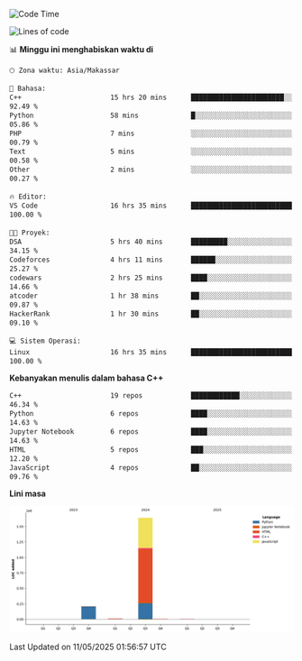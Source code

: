 <!--START_SECTION:waka-->
![Code Time](http://img.shields.io/badge/Code%20Time-204%20hrs%2035%20mins-blue)

![Lines of code](https://img.shields.io/badge/Sejak%20Hello%20World%20aku%20telah%20menulis-1.9%20million%20baris%20kode-blue)

📊 **Minggu ini menghabiskan waktu di** 

```text
🕑︎ Zona waktu: Asia/Makassar

💬 Bahasa: 
C++                      15 hrs 20 mins      ███████████████████████░░   92.49 % 
Python                   58 mins             █░░░░░░░░░░░░░░░░░░░░░░░░   05.86 % 
PHP                      7 mins              ░░░░░░░░░░░░░░░░░░░░░░░░░   00.79 % 
Text                     5 mins              ░░░░░░░░░░░░░░░░░░░░░░░░░   00.58 % 
Other                    2 mins              ░░░░░░░░░░░░░░░░░░░░░░░░░   00.27 % 

🔥 Editor: 
VS Code                  16 hrs 35 mins      █████████████████████████   100.00 % 

🐱‍💻 Proyek: 
DSA                      5 hrs 40 mins       █████████░░░░░░░░░░░░░░░░   34.15 % 
Codeforces               4 hrs 11 mins       ██████░░░░░░░░░░░░░░░░░░░   25.27 % 
codewars                 2 hrs 25 mins       ████░░░░░░░░░░░░░░░░░░░░░   14.66 % 
atcoder                  1 hr 38 mins        ██░░░░░░░░░░░░░░░░░░░░░░░   09.87 % 
HackerRank               1 hr 30 mins        ██░░░░░░░░░░░░░░░░░░░░░░░   09.10 % 

💻 Sistem Operasi: 
Linux                    16 hrs 35 mins      █████████████████████████   100.00 % 
```

**Kebanyakan menulis dalam bahasa C++** 

```text
C++                      19 repos            ████████████░░░░░░░░░░░░░   46.34 % 
Python                   6 repos             ████░░░░░░░░░░░░░░░░░░░░░   14.63 % 
Jupyter Notebook         6 repos             ████░░░░░░░░░░░░░░░░░░░░░   14.63 % 
HTML                     5 repos             ███░░░░░░░░░░░░░░░░░░░░░░   12.20 % 
JavaScript               4 repos             ██░░░░░░░░░░░░░░░░░░░░░░░   09.76 % 
```



**Lini masa**

![Lines of Code chart](https://raw.githubusercontent.com/yusuf601/yusuf601/main/assets/bar_graph.png)


 Last Updated on 11/05/2025 01:56:57 UTC
<!--END_SECTION:waka-->
